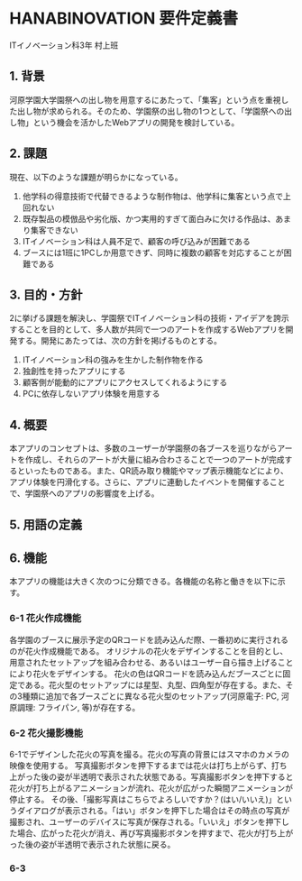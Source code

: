 # HANABINOVATION 要件定義書
ITイノベーション科3年 村上班
## 1. 背景
河原学園大学園祭への出し物を用意するにあたって、「集客」という点を重視した出し物が求められる。そのため、学園祭の出し物の1つとして、「学園祭への出し物」という機会を活かしたWebアプリの開発を検討している。

## 2. 課題
現在、以下のような課題が明らかになっている。
1. 他学科の得意技術で代替できるような制作物は、他学科に集客という点で上回れない
2. 既存製品の模倣品や劣化版、かつ実用的すぎて面白みに欠ける作品は、あまり集客できない
3. ITイノベーション科は人員不足で、顧客の呼び込みが困難である
4. ブースには1班に1PCしか用意できず、同時に複数の顧客を対応することが困難である

## 3. 目的・方針
2に挙げる課題を解決し、学園祭でITイノベーション科の技術・アイデアを誇示することを目的として、多人数が共同で一つのアートを作成するWebアプリを開発する。開発にあたっては、次の方針を掲げるものとする。

1. ITイノベーション科の強みを生かした制作物を作る
2. 独創性を持ったアプリにする
3. 顧客側が能動的にアプリにアクセスしてくれるようにする
4. PCに依存しないアプリ体験を用意する

## 4. 概要
本アプリのコンセプトは、多数のユーザーが学園祭の各ブースを巡りながらアートを作成し、それらのアートが大量に組み合わさることで一つのアートが完成するといったものである。また、QR読み取り機能やマップ表示機能などにより、アプリ体験を円滑化する。さらに、アプリに連動したイベントを開催することで、学園祭へのアプリの影響度を上げる。

## 5. 用語の定義

## 6. 機能
本アプリの機能は大きく次のつに分類できる。各機能の名称と働きを以下に示す。

### 6-1 花火作成機能
各学園のブースに展示予定のQRコードを読み込んだ際、一番初めに実行されるのが花火作成機能である。
オリジナルの花火をデザインすることを目的とし、用意されたセットアップを組み合わせる、あるいはユーザー自ら描き上げることにより花火をデザインする。
花火の色はQRコードを読み込んだブースごとに固定である。花火型のセットアップには星型、丸型、四角型が存在する。また、その3種類に追加で各ブースごとに異なる花火型のセットアップ(河原電子: PC, 河原調理: フライパン, 等)が存在する。

### 6-2 花火撮影機能
6-1でデザインした花火の写真を撮る。花火の写真の背景にはスマホのカメラの映像を使用する。
写真撮影ボタンを押下するまでは花火は打ち上がらず、打ち上がった後の姿が半透明で表示された状態である。写真撮影ボタンを押下すると花火が打ち上がるアニメーションが流れ、花火が広がった瞬間アニメーションが停止する。
その後、「撮影写真はこちらでよろしいですか？(はい/いいえ)」というダイアログが表示される。「はい」ボタンを押下した場合はその時点の写真が撮影され、ユーザーのデバイスに写真が保存される。「いいえ」ボタンを押下した場合、広がった花火が消え、再び写真撮影ボタンを押すまで、花火が打ち上がった後の姿が半透明で表示された状態に戻る。

### 6-3 
